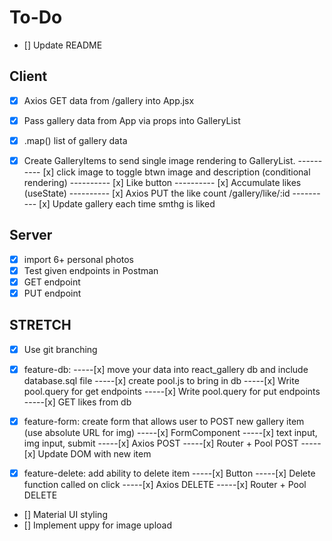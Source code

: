 # To-Do

- [] Update README 

## Client
- [x] Axios GET data from /gallery into App.jsx
- [x] Pass gallery data from App via props into GalleryList
- [x] .map() list of gallery data
- [x] Create GalleryItems to send single image rendering to GalleryList.
---------- [x] click image to toggle btwn image and description (conditional rendering)
---------- [x] Like button
---------- [x] Accumulate likes (useState)
---------- [x] Axios PUT the like count /gallery/like/:id
---------- [x] Update gallery each time smthg is liked


## Server
- [x] import 6+ personal photos
- [x] Test given endpoints in Postman
- [x] GET endpoint
- [x] PUT endpoint

## STRETCH
- [x] Use git branching
- [x] feature-db: 
-----[x] move your data into react_gallery db and include database.sql file
-----[x] create pool.js to bring in db
-----[x] Write pool.query for get endpoints
-----[x] Write pool.query for put endpoints
-----[x] GET likes from db

- [x] feature-form: create form that allows user to POST new gallery item (use absolute URL for img) 
-----[x] FormComponent
-----[x] text input, img input, submit
-----[x] Axios POST
-----[x] Router + Pool POST
-----[x] Update DOM with new item

- [x] feature-delete: add ability to delete item 
-----[x] Button
-----[x] Delete function called on click
-----[x] Axios DELETE
-----[x] Router + Pool DELETE

- [] Material UI styling
- [] Implement uppy for image upload
